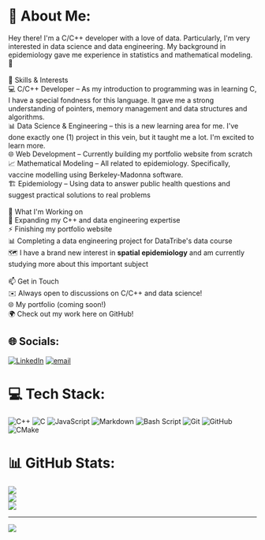 # 💫 About Me:
Hey there! I'm a C/C++ developer with a love of data. Particularly, I'm very interested in data science and data engineering. My background in epidemiology gave me experience in statistics and mathematical modeling. 🚀<br><br>🔧 Skills & Interests<br>💻 C/C++ Developer – As my introduction to programming was in learning C, I have a special fondness for this language. It gave me a strong understanding of pointers, memory management and data structures and algorithms.<br>📊 Data Science & Engineering – this is a new learning area for me. I've done exactly one (1) project in this vein, but it taught me a lot. I'm excited to learn more.<br>🌐 Web Development – Currently building my portfolio website from scratch<br>📈 Mathematical Modeling – All related to epidemiology. Specifically, vaccine modelling using Berkeley-Madonna software.<br>🏗️ Epidemiology – Using data to answer public health questions and suggest practical solutions to real problems<br><br>🔭 What I'm Working on<br>📂 Expanding my C++ and data engineering expertise<br>⚡ Finishing my portfolio website<br>📊 Completing a data engineering project for DataTribe's data course<br>🗺️ I have a brand new interest in **spatial epidemiology** and am currently studying more about this important subject<br><br>📫 Get in Touch<br>✉️ Always open to discussions on C/C++ and data science!<br>🌐 My portfolio (coming soon!)<br>🌍 Check out my work here on GitHub!


## 🌐 Socials:
[![LinkedIn](https://img.shields.io/badge/LinkedIn-%230077B5.svg?logo=linkedin&logoColor=white)](https://linkedin.com/in/www.linkedin.com/in/natalie-meintjes) [![email](https://img.shields.io/badge/Email-D14836?logo=gmail&logoColor=white)](mailto:natalie.mein@gmail.com) 

# 💻 Tech Stack:
![C++](https://img.shields.io/badge/c++-%2300599C.svg?style=for-the-badge&logo=c%2B%2B&logoColor=white) ![C](https://img.shields.io/badge/c-%2300599C.svg?style=for-the-badge&logo=c&logoColor=white) ![JavaScript](https://img.shields.io/badge/javascript-%23323330.svg?style=for-the-badge&logo=javascript&logoColor=%23F7DF1E) ![Markdown](https://img.shields.io/badge/markdown-%23000000.svg?style=for-the-badge&logo=markdown&logoColor=white) ![Bash Script](https://img.shields.io/badge/bash_script-%23121011.svg?style=for-the-badge&logo=gnu-bash&logoColor=white) ![Git](https://img.shields.io/badge/git-%23F05033.svg?style=for-the-badge&logo=git&logoColor=white) ![GitHub](https://img.shields.io/badge/github-%23121011.svg?style=for-the-badge&logo=github&logoColor=white) ![CMake](https://img.shields.io/badge/CMake-%23008FBA.svg?style=for-the-badge&logo=cmake&logoColor=white)
# 📊 GitHub Stats:
![](https://github-readme-stats.vercel.app/api?username=natalie-mein&theme=dark&hide_border=false&include_all_commits=false&count_private=false)<br/>
![](https://nirzak-streak-stats.vercel.app/?user=natalie-mein&theme=dark&hide_border=false)<br/>
![](https://github-readme-stats.vercel.app/api/top-langs/?username=natalie-mein&theme=dark&hide_border=false&include_all_commits=false&count_private=false&layout=compact)

---
[![](https://visitcount.itsvg.in/api?id=Arcane-Jill&icon=0&color=0)](https://visitcount.itsvg.in)
